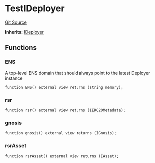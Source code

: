 # TestIDeployer
[Git Source](https://github.com/larrythecucumber321/protocol/blob/77d337b8595ba96d069ded321419b36a61984170/contracts/interfaces/IDeployer.sol)

**Inherits:**
[IDeployer](/tools/docgen/src/contracts/interfaces/IDeployer.sol/interface.IDeployer.md)


## Functions
### ENS

A top-level ENS domain that should always point to the latest Deployer instance


```solidity
function ENS() external view returns (string memory);
```

### rsr


```solidity
function rsr() external view returns (IERC20Metadata);
```

### gnosis


```solidity
function gnosis() external view returns (IGnosis);
```

### rsrAsset


```solidity
function rsrAsset() external view returns (IAsset);
```

